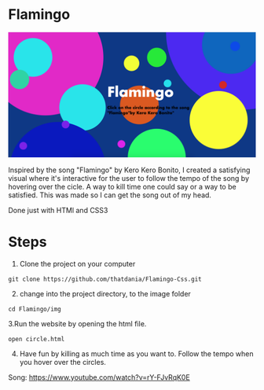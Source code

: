 # Flamingo

![](img/d.png)

Inspired by the song "Flamingo" by Kero Kero Bonito, I created a satisfying visual where it's interactive for the user to follow the tempo of the song by hovering over the cicle. A way to kill time one could say or a way to be satisfied. This was made so I can get the song out of my head.

Done just with HTMl and CSS3

# Steps

1. Clone the project on your computer

```
git clone https://github.com/thatdania/Flamingo-Css.git
```

2. change into the project directory, to the image folder 
```
cd Flamingo/img
```

3.Run the website by opening the html file. 
```
open circle.html 
```
4. Have fun by killing as much time as you want to. Follow the tempo when you hover over the circles. 

Song: https://www.youtube.com/watch?v=rY-FJvRqK0E
